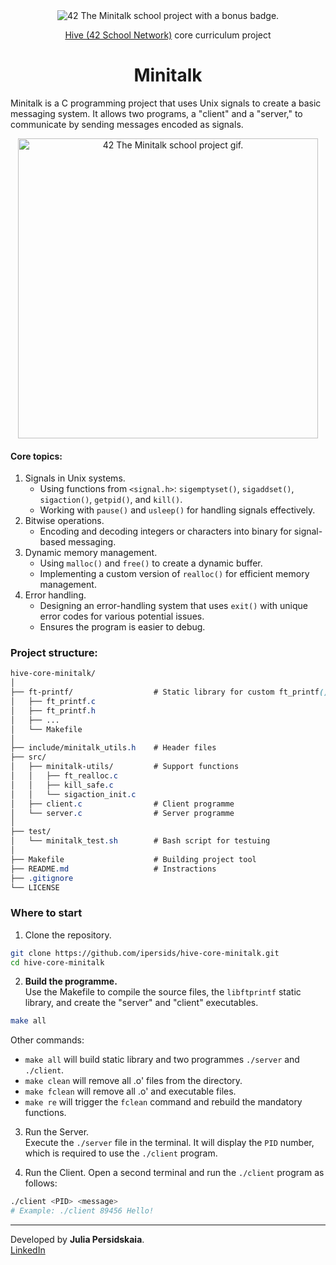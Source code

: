 <div align="center">
	<picture>
		<img src="https://github.com/ayogun/42-project-badges/blob/main/badges/minitalkm.png" alt="42 The Minitalk school project with a bonus badge.">
	</picture>  

<p><a href="https://www.hive.fi/en/curriculum">Hive (42 School Network)</a> core curriculum project</p>  
<h1>Minitalk</h1>  

</div>

Minitalk is a C programming project that uses Unix signals to create a basic messaging system. It allows two programs, a "client" and a "server," to communicate by sending messages encoded as signals.

<div align="center">
	<picture>
		<img src="https://github.com/ipersids/ipersids/blob/main/assets/hive-repo-assets/minitalk.gif" alt="42 The Minitalk school project gif." height="480">
	</picture> 
</div>

#### Core topics:
1. Signals in Unix systems.  
	* Using functions from `<signal.h>`: `sigemptyset()`, `sigaddset()`, `sigaction()`, `getpid()`, and `kill()`.  
	* Working with `pause()` and `usleep()` for handling signals effectively.   
2. Bitwise operations.  
	* Encoding and decoding integers or characters into binary for signal-based messaging.   
3. Dynamic memory management.  
	* Using `malloc()` and `free()` to create a dynamic buffer.  
	* Implementing a custom version of `realloc()` for efficient memory management.   
4. Error handling.  
	* Designing an error-handling system that uses `exit()` with unique error codes for various potential issues.  
	* Ensures the program is easier to debug.  

### Project structure:
```css
hive-core-minitalk/
│
├── ft-printf/					# Static library for custom ft_printf()
│   ├── ft_printf.c
│   ├── ft_printf.h
│   ├── ...
│   └── Makefile
│
├── include/minitalk_utils.h	# Header files
├── src/
│   ├── minitalk-utils/			# Support functions
│   │   ├── ft_realloc.c
│   │   ├── kill_safe.c
│   │   └── sigaction_init.c
│   ├── client.c				# Client programme
│   └── server.c				# Server programme
│
├── test/
│   └── minitalk_test.sh		# Bash script for testuing
│
├── Makefile					# Building project tool
├── README.md					# Instractions
├── .gitignore
└── LICENSE
```  
### Where to start
1. Clone the repository.
```bash
git clone https://github.com/ipersids/hive-core-minitalk.git
cd hive-core-minitalk
```

2. **Build the programme.**    
Use the Makefile to compile the source files, the `libftprintf` static library, and create the "server" and "client" executables.  
```sh
make all
```
Other commands:   
- `make all` will build static library and two programmes `./server` and `./client`.  
- `make clean` will remove all .o' files from the directory.  
- `make fclean` will remove all .o' and executable files.  
- `make re` will trigger the `fclean` command and rebuild the mandatory functions.  

3. Run the Server.  
Execute the `./server` file in the terminal. It will display the `PID` number, which is required to use the `./client` program.  

4. Run the Client.
Open a second terminal and run the `./client` program as follows:  
```bash
./client <PID> <message>
# Example: ./client 89456 Hello!
```
______________  
Developed by **Julia Persidskaia**.    
[LinkedIn](https://www.linkedin.com/in/iuliia-persidskaia/)  